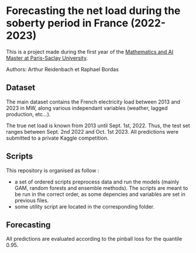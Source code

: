 # Forecasting the net load during the soberty period in France (2022-2023)

This is a project made during the first year of the [Mathematics and AI Master at Paris-Saclay University](https://www.universite-paris-saclay.fr/en/education/master/mathematics-and-applications/m1-mathematiques-et-intelligence-artificielle). 

Authors: Arthur Reidenbach et Raphael Bordas

## Dataset

The main dataset contains the French electricity load between 2013 and 2023 in MW, along various independant variables (weather, lagged production, etc...).

The true net load is known from 2013 until Sept. 1st, 2022. Thus, the test set ranges between Sept. 2nd 2022 and Oct. 1st 2023. All predictions were submitted to a private Kaggle competition.

## Scripts

This repository is organised as follow : 
- a set of ordered scripts preprocess data and run the models (mainly GAM, random forests and ensemble methods). The scripts are meant to be run in the correct order, as some depencies and variables are set in previous files.
- some utility script are located in the corresponding folder. 

## Forecasting

All predictions are evaluated according to the pinball loss for the quantile 0.95. 


